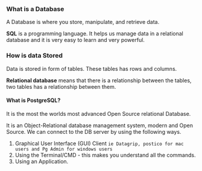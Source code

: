 ### What is a Database
A Database is where you store, manipulate, and retrieve data.

**SQL** is a programming language.
It helps us manage data in a relational database and it is very easy to learn and very powerful.

### How is data Stored
Data is stored in form of tables. These tables has rows and columns.

**Relational database** means that there is a relationship between the tables, two tables has a relationship between them.

#### What is PostgreSQL?
It is the most the worlds most advanced Open Source relational Database.

It is an Object-Relational database management system, modern and Open Source.
We can connect to the DB server by using the following ways. 

1. Graphical User Interface (GUI) Client `ie Datagrip, postico for mac users and Pg Admin for windows users`
2. Using the Terminal/CMD - this makes you understand all the commands.
3. Using an Application.
